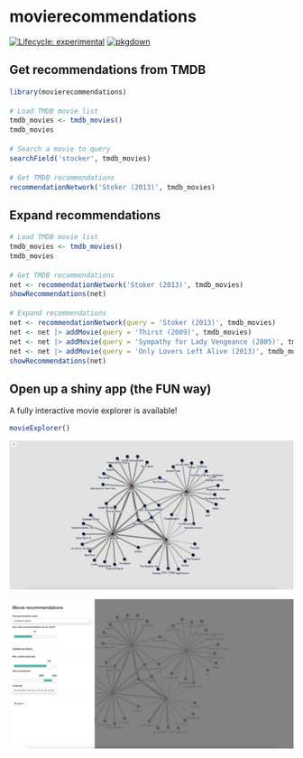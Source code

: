 # movierecommendations

<!-- badges: start -->
[![Lifecycle: experimental](https://img.shields.io/badge/lifecycle-experimental-orange.svg)](https://lifecycle.r-lib.org/articles/stages.html#experimental)
[![pkgdown](https://github.com/js2264/movierecommendations/workflows/pkgdown/badge.svg)](https://github.com/js2264/movierecommendations/actions)
<!-- badges: end -->

## Get recommendations from TMDB

```r
library(movierecommendations)

# Load TMDB movie list
tmdb_movies <- tmdb_movies()
tmdb_movies

# Search a movie to query
searchField('stocker', tmdb_movies)

# Get TMDB recommendations
recommendationNetwork('Stoker (2013)', tmdb_movies)
```

## Expand recommendations

```r
# Load TMDB movie list
tmdb_movies <- tmdb_movies()
tmdb_movies

# Get TMDB recommendations
net <- recommendationNetwork('Stoker (2013)', tmdb_movies)
showRecommendations(net)

# Expand recommendations
net <- recommendationNetwork(query = 'Stoker (2013)', tmdb_movies)
net <- net |> addMovie(query = 'Thirst (2009)', tmdb_movies)
net <- net |> addMovie(query = 'Sympathy for Lady Vengeance (2005)', tmdb_movies)
net <- net |> addMovie(query = 'Only Lovers Left Alive (2013)', tmdb_movies)
showRecommendations(net)
```

## Open up a shiny app (the FUN way)

A fully interactive movie explorer is available!

```r
movieExplorer()
```

![](https://github.com/js2264/movierecommendations/blob/master/inst/extdata/network.png)

![](https://github.com/js2264/movierecommendations/blob/master/inst/extdata/network_options.png)

